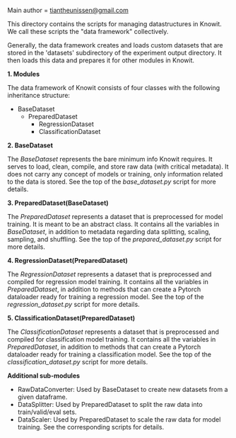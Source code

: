 Main author = tiantheunissen@gmail.com

This directory contains the scripts for managing datastructures in Knowit.
We call these scripts the "data framework" collectively.

Generally, the data framework creates and loads custom datasets that 
are stored in the 'datasets' subdirectory of the experiment output directory. 
It then loads this data and prepares it for other modules in Knowit.

**1. Modules**

The data framework of Knowit consists of four classes with the following inheritance structure:
- BaseDataset
  - PreparedDataset
    - RegressionDataset
    - ClassificationDataset

**2. BaseDataset**

The _BaseDataset_ represents the bare minimum info Knowit requires.
It serves to load, clean, compile, and store raw data (with critical metadata).
It does not carry any concept of models or training, only information related
to the data is stored. See the top of the _base_dataset.py_ 
script for more details.

**3. PreparedDataset(BaseDataset)**

The _PreparedDataset_ represents a dataset that is preprocessed for model training.
It is meant to be an abstract class. It contains all the variables in _BaseDataset_, 
in addition to metadata regarding data splitting, scaling, sampling, 
and shuffling. See the top of the _prepared_dataset.py_ script for more details.

**4. RegressionDataset(PreparedDataset)**

The _RegressionDataset_ represents a dataset that is preprocessed and compiled
for regression model training. It contains all the variables in 
_PreparedDataset_, in addition to methods that can 
create a Pytorch dataloader ready for training a regression model. See the top 
of the _regression_dataset.py_ script for more details.

**5. ClassificationDataset(PreparedDataset)**

The _ClassificationDataset_ represents a dataset that is preprocessed and compiled
for classification model training. It contains all the variables in 
_PreparedDataset_, in addition to methods that can 
create a Pytorch dataloader ready for training a classification model. See the top 
of the _classification_dataset.py_ script for more details.

**Additional sub-modules**

- RawDataConverter: Used by BaseDataset to create new datasets from a given dataframe.
- DataSplitter: Used by PreparedDataset to split the raw data into train/valid/eval sets.
- DataScaler: Used by PreparedDataset to scale the raw data for model training.
See the corresponding scripts for details.

